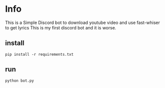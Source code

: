 # Info
This is a Simple Discord bot to download youtube video and use fast-whiser to get lyrics
This is my first discord bot and it is worse.

## install
```shell
pip install -r requirements.txt
```
## run
```shell
python bot.py
```